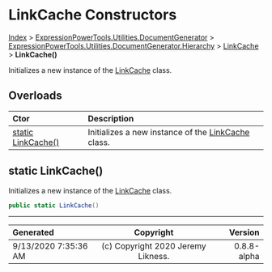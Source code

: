 ﻿# LinkCache Constructors

[Index](../index.md) > [ExpressionPowerTools.Utilities.DocumentGenerator](ExpressionPowerTools.Utilities.DocumentGenerator.a.md) > [ExpressionPowerTools.Utilities.DocumentGenerator.Hierarchy](ExpressionPowerTools.Utilities.DocumentGenerator.Hierarchy.n.md) > [LinkCache](ExpressionPowerTools.Utilities.DocumentGenerator.Hierarchy.LinkCache.cs.md) > **LinkCache()**

Initializes a new instance of the [LinkCache](ExpressionPowerTools.Utilities.DocumentGenerator.Hierarchy.LinkCache.cs.md) class.

## Overloads

| Ctor | Description |
| :-- | :-- |
| [static LinkCache()](#static-linkcache) | Initializes a new instance of the [LinkCache](ExpressionPowerTools.Utilities.DocumentGenerator.Hierarchy.LinkCache.cs.md) class. |

## static LinkCache()

Initializes a new instance of the [LinkCache](ExpressionPowerTools.Utilities.DocumentGenerator.Hierarchy.LinkCache.cs.md) class.

```csharp
public static LinkCache()
```



---

| Generated | Copyright | Version |
| :-- | :-: | --: |
| 9/13/2020 7:35:36 AM | (c) Copyright 2020 Jeremy Likness. | 0.8.8-alpha |
